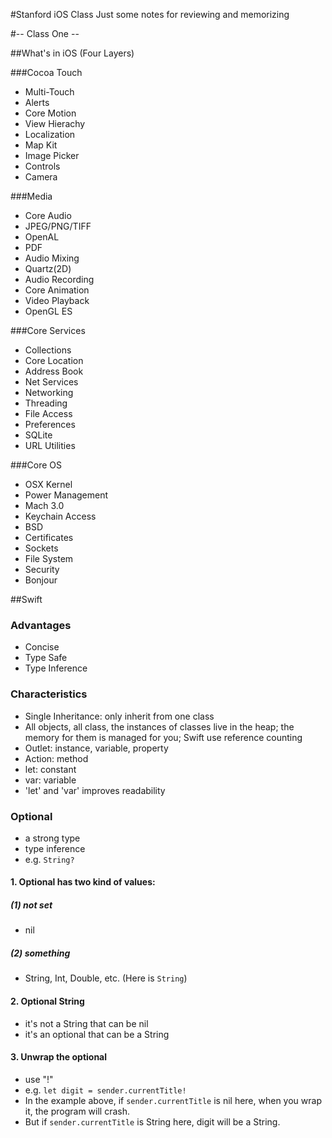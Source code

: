 #Stanford iOS Class
Just some notes for reviewing and memorizing

#-- Class One --

##What's in iOS (Four Layers)

###Cocoa Touch
* Multi-Touch
* Alerts
* Core Motion
* View Hierachy
* Localization
* Map Kit
* Image Picker
* Controls
* Camera

###Media
* Core Audio
* JPEG/PNG/TIFF
* OpenAL
* PDF
* Audio Mixing
* Quartz(2D)
* Audio Recording
* Core Animation
* Video Playback
* OpenGL ES

###Core Services
* Collections
* Core Location
* Address Book
* Net Services
* Networking
* Threading
* File Access
* Preferences
* SQLite
* URL Utilities

###Core OS
* OSX Kernel
* Power Management
* Mach 3.0
* Keychain Access
* BSD
* Certificates
* Sockets
* File System
* Security
* Bonjour

##Swift
### Advantages
* Concise
* Type Safe
* Type Inference

### Characteristics
* Single Inheritance: only inherit from one class
* All objects, all class, the instances of classes live in the heap; the memory for them is managed for you; Swift use reference counting
* Outlet: instance, variable, property
* Action: method
* let: constant
* var: variable
* 'let' and 'var' improves readability

### Optional
* a strong type
* type inference
* e.g. ```String?```

#### 1. Optional has two kind of values:
##### (1) not set
* nil

##### (2) something
* String, Int, Double, etc. (Here is ```String```)

#### 2. Optional String
* it's not a String that can be nil
* it's an optional that can be a String

#### 3. Unwrap the optional
* use "!"
* e.g. ```let digit = sender.currentTitle!```
* In the example above, if ```sender.currentTitle``` is nil here, when you wrap it, the program will crash.
* But if ```sender.currentTitle``` is String here, digit will be a String.
